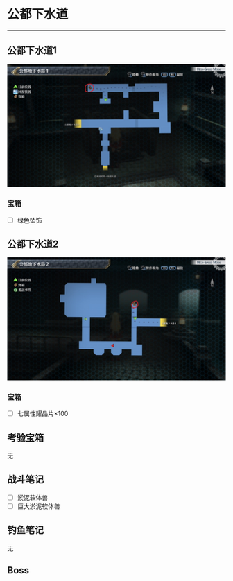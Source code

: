 # 公都下水道

---

## 公都下水道1

![公都下水道1](../images/map_公都下水道1.jpg)

### 宝箱

- [ ]  绿色坠饰

## 公都下水道2

![公都下水道2](../images/map_公都下水道2.jpg)

### 宝箱

- [ ]  七属性耀晶片×100

## 考验宝箱

无

## 战斗笔记

- [ ] 淤泥软体兽
- [ ] 巨大淤泥软体兽

## 钓鱼笔记

无

## Boss